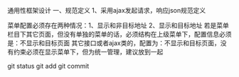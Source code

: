 通用性框架设计
一、规范定义
	1、采用ajax发起请求，响应json规范定义
	
	

菜单配置必须存在两种情况：1、显示和非目标地址  2、显示和目标地址
若是菜单栏目下其它页面，但没有单独的菜单的话，必须结构在上级菜单下，配置信息必须是：不显示和目标页面
其它接口或者ajax类的，配置为：不显示和目标页面，没有约束必须在显示菜单下，但为统一管理，建议放到一起

git status 
git add 
git commit



		